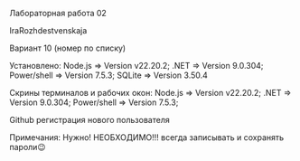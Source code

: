 ﻿Лабораторная работа 02

IraRozhdestvenskaja

Вариант 10 (номер по списку)

Установлено:
Node.js => Version v22.20.2;
.NET => Version 9.0.304;
Power/shell => Version 7.5.3;
SQLite => Version 3.50.4



Скрины терминалов и рабочих окон:
Node.js => Version v22.20.2;
.NET => Version 9.0.304;
Power/shell => Version 7.5.3;

Github регистрация нового пользователя




Примечания:
Нужно! НЕОБХОДИМО!!! всегда записывать и сохранять пароли😉


